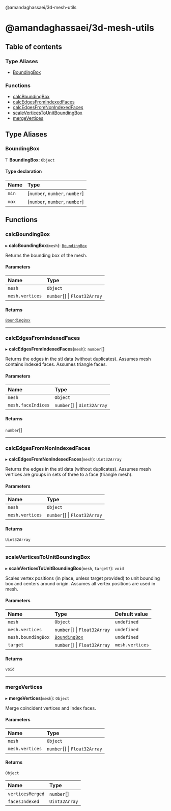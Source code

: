 @amandaghassaei/3d-mesh-utils

# @amandaghassaei/3d-mesh-utils

## Table of contents

### Type Aliases

- [BoundingBox](README.md#boundingbox)

### Functions

- [calcBoundingBox](README.md#calcboundingbox)
- [calcEdgesFromIndexedFaces](README.md#calcedgesfromindexedfaces)
- [calcEdgesFromNonIndexedFaces](README.md#calcedgesfromnonindexedfaces)
- [scaleVerticesToUnitBoundingBox](README.md#scaleverticestounitboundingbox)
- [mergeVertices](README.md#mergevertices)

## Type Aliases

### BoundingBox

Ƭ **BoundingBox**: `Object`

#### Type declaration

| Name | Type |
| :------ | :------ |
| `min` | [`number`, `number`, `number`] |
| `max` | [`number`, `number`, `number`] |

## Functions

### calcBoundingBox

▸ **calcBoundingBox**(`mesh`): [`BoundingBox`](README.md#boundingbox)

Returns the bounding box of the mesh.

#### Parameters

| Name | Type |
| :------ | :------ |
| `mesh` | `Object` |
| `mesh.vertices` | `number`[] \| `Float32Array` |

#### Returns

[`BoundingBox`](README.md#boundingbox)

___

### calcEdgesFromIndexedFaces

▸ **calcEdgesFromIndexedFaces**(`mesh`): `number`[]

Returns the edges in the stl data (without duplicates).
Assumes mesh contains indexed faces.
Assumes triangle faces.

#### Parameters

| Name | Type |
| :------ | :------ |
| `mesh` | `Object` |
| `mesh.faceIndices` | `number`[] \| `Uint32Array` |

#### Returns

`number`[]

___

### calcEdgesFromNonIndexedFaces

▸ **calcEdgesFromNonIndexedFaces**(`mesh`): `Uint32Array`

Returns the edges in the stl data (without duplicates).
Assumes mesh vertices are groups in sets of three to a face (triangle mesh).

#### Parameters

| Name | Type |
| :------ | :------ |
| `mesh` | `Object` |
| `mesh.vertices` | `number`[] \| `Float32Array` |

#### Returns

`Uint32Array`

___

### scaleVerticesToUnitBoundingBox

▸ **scaleVerticesToUnitBoundingBox**(`mesh`, `target?`): `void`

Scales vertex positions (in place, unless target provided) to unit bounding box and centers around origin.
Assumes all vertex positions are used in mesh.

#### Parameters

| Name | Type | Default value |
| :------ | :------ | :------ |
| `mesh` | `Object` | `undefined` |
| `mesh.vertices` | `number`[] \| `Float32Array` | `undefined` |
| `mesh.boundingBox` | [`BoundingBox`](README.md#boundingbox) | `undefined` |
| `target` | `number`[] \| `Float32Array` | `mesh.vertices` |

#### Returns

`void`

___

### mergeVertices

▸ **mergeVertices**(`mesh`): `Object`

Merge coincident vertices and index faces.

#### Parameters

| Name | Type |
| :------ | :------ |
| `mesh` | `Object` |
| `mesh.vertices` | `number`[] \| `Float32Array` |

#### Returns

`Object`

| Name | Type |
| :------ | :------ |
| `verticesMerged` | `number`[] |
| `facesIndexed` | `Uint32Array` |
